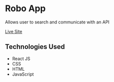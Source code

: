 # Robo App

Allows user to search and communicate with an API

[Live Site](https://benhsieh-dev.github.io/robofriends/)

## Technologies Used
- React JS
- CSS
- HTML
- JavaScript 